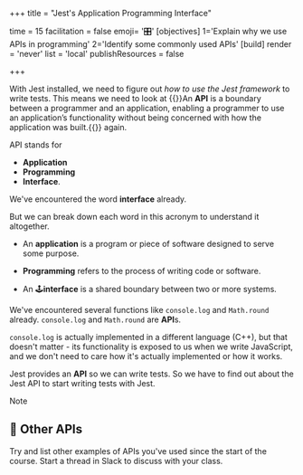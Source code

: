 +++
title = "Jest's Application Programming Interface"

time = 15
facilitation = false
emoji= '🎛️'
[objectives]
    1='Explain why we use APIs in programming'
    2='Identify some commonly used APIs'
[build]
  render = 'never'
  list = 'local'
  publishResources = false

+++

With Jest installed, we need to figure out _how to use the Jest framework_ to write tests.
This means we need to look at {{<tooltip title="APIs">}}An **API** is a boundary between a programmer and an application, enabling a programmer to use an application’s functionality without being concerned with how the application was built.{{</tooltip>}} again.

API stands for

- **Application**
- **Programming**
- **Interface**.

We've encountered the word **interface** already.

But we can break down each word in this acronym to understand it altogether.

- An **application** is a program or piece of software designed to serve some purpose.

- **Programming** refers to the process of writing code or software.

- An 🕹️**interface** is a shared boundary between two or more systems.

We've encountered several functions like `console.log` and `Math.round` already.
`console.log` and `Math.round` are **API**s.

`console.log` is actually implemented in a different language (C++), but that doesn't matter - its functionality is exposed to us when we write JavaScript, and we don't need to care how it's actually implemented or how it works.

Jest provides an **API** so we can write tests.
So we have to find out about the Jest API to start writing tests with Jest.

> [!NOTE]
>
> ## 🧐 Other APIs
>
> Try and list other examples of APIs you've used since the start of the course.
> Start a thread in Slack to discuss with your class.
